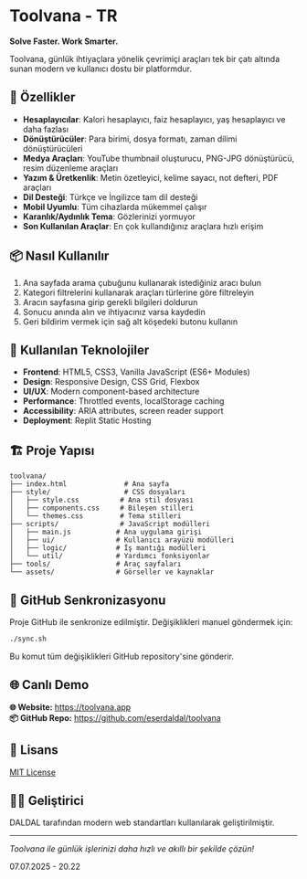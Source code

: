 
# Toolvana - TR

**Solve Faster. Work Smarter.**

Toolvana, günlük ihtiyaçlara yönelik çevrimiçi araçları tek bir çatı altında sunan modern ve kullanıcı dostu bir platformdur.

## 🚀 Özellikler
- **Hesaplayıcılar**: Kalori hesaplayıcı, faiz hesaplayıcı, yaş hesaplayıcı ve daha fazlası
- **Dönüştürücüler**: Para birimi, dosya formatı, zaman dilimi dönüştürücüleri
- **Medya Araçları**: YouTube thumbnail oluşturucu, PNG-JPG dönüştürücü, resim düzenleme araçları
- **Yazım & Üretkenlik**: Metin özetleyici, kelime sayacı, not defteri, PDF araçları
- **Dil Desteği**: Türkçe ve İngilizce tam dil desteği
- **Mobil Uyumlu**: Tüm cihazlarda mükemmel çalışır
- **Karanlık/Aydınlık Tema**: Gözlerinizi yormuyor
- **Son Kullanılan Araçlar**: En çok kullandığınız araçlara hızlı erişim

## 📦 Nasıl Kullanılır
1. Ana sayfada arama çubuğunu kullanarak istediğiniz aracı bulun
2. Kategori filtrelerini kullanarak araçları türlerine göre filtreleyin
3. Aracın sayfasına girip gerekli bilgileri doldurun
4. Sonucu anında alın ve ihtiyacınız varsa kaydedin
5. Geri bildirim vermek için sağ alt köşedeki butonu kullanın

## 🔧 Kullanılan Teknolojiler
- **Frontend**: HTML5, CSS3, Vanilla JavaScript (ES6+ Modules)
- **Design**: Responsive Design, CSS Grid, Flexbox
- **UI/UX**: Modern component-based architecture
- **Performance**: Throttled events, localStorage caching
- **Accessibility**: ARIA attributes, screen reader support
- **Deployment**: Replit Static Hosting

## 🏗️ Proje Yapısı
```
toolvana/
├── index.html              # Ana sayfa
├── style/                  # CSS dosyaları
│   ├── style.css          # Ana stil dosyası
│   ├── components.css     # Bileşen stilleri
│   └── themes.css         # Tema stilleri
├── scripts/               # JavaScript modülleri
│   ├── main.js           # Ana uygulama girişi
│   ├── ui/               # Kullanıcı arayüzü modülleri
│   ├── logic/            # İş mantığı modülleri
│   └── util/             # Yardımcı fonksiyonlar
├── tools/                # Araç sayfaları
└── assets/               # Görseller ve kaynaklar
```

## 🔁 GitHub Senkronizasyonu
Proje GitHub ile senkronize edilmiştir. Değişiklikleri manuel göndermek için:

```bash
./sync.sh
```

Bu komut tüm değişiklikleri GitHub repository'sine gönderir.

## 🌐 Canlı Demo
**🌐 Website:** https://toolvana.app  
**📦 GitHub Repo:** https://github.com/eserdaldal/toolvana

## 📝 Lisans
[MIT License](./LICENSE)

## 👨‍💻 Geliştirici
DALDAL tarafından modern web standartları kullanılarak geliştirilmiştir.

---

*Toolvana ile günlük işlerinizi daha hızlı ve akıllı bir şekilde çözün!*

<!-- test: auto-push check (TR) --> 07.07.2025 - 20.22
